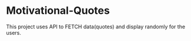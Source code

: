 # Motivational-Quotes
This project uses API to FETCH data(quotes) and display randomly for the users.
